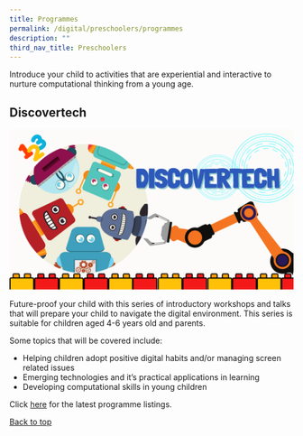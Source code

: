 ```yaml
---
title: Programmes
permalink: /digital/preschoolers/programmes
description: ""
third_nav_title: Preschoolers
---
```

Introduce your child to activities that are experiential and interactive to nurture computational thinking from a young age.

## **Discovertech**
![Alt text for image on Isomer site](/images/digital/Digital-Prog-Preschooler-01.png)

Future-proof your child with this series of introductory workshops and talks that will prepare your child to navigate the digital environment. This series is suitable for children aged 4-6 years old and parents.
 
Some topics that will be covered include:

- Helping children adopt positive digital habits and/or managing screen related issues 
- Emerging technologies and it’s practical applications in learning 
- Developing computational skills in young children 

Click [here](#) for the latest programme listings.

<p class="has-text-right margin--top--xl"><a href="#main-content">Back to top</a></p>